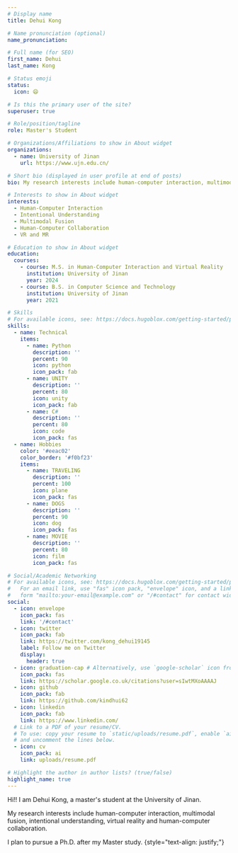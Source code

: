```yaml
---
# Display name
title: Dehui Kong

# Name pronunciation (optional)
name_pronunciation: 

# Full name (for SEO)
first_name: Dehui
last_name: Kong

# Status emoji
status:
  icon: 😄

# Is this the primary user of the site?
superuser: true

# Role/position/tagline
role: Master's Student

# Organizations/Affiliations to show in About widget
organizations:
  - name: University of Jinan
    url: https://www.ujn.edu.cn/

# Short bio (displayed in user profile at end of posts)
bio: My research interests include human-computer interaction, multimodal fusion, intentional understanding and human-computer collaboration.

# Interests to show in About widget
interests:
  - Human-Computer Interaction
  - Intentional Understanding
  - Multimodal Fusion
  - Human-Computer Collaboration
  - VR and MR

# Education to show in About widget
education:
  courses:
    - course: M.S. in Human-Computer Interaction and Virtual Reality
      institution: University of Jinan
      year: 2024
    - course: B.S. in Computer Science and Technology
      institution: University of Jinan
      year: 2021

# Skills
# For available icons, see: https://docs.hugoblox.com/getting-started/page-builder/#icons
skills:
  - name: Technical
    items:
      - name: Python
        description: ''
        percent: 90
        icon: python
        icon_pack: fab
      - name: UNITY
        description: ''
        percent: 80
        icon: unity
        icon_pack: fab
      - name: C#
        description: ''
        percent: 80
        icon: code
        icon_pack: fas
  - name: Hobbies
    color: '#eeac02'
    color_border: '#f0bf23'
    items:
      - name: TRAVELING
        description: ''
        percent: 100
        icon: plane
        icon_pack: fas
      - name: DOGS
        description: ''
        percent: 90
        icon: dog
        icon_pack: fas
      - name: MOVIE
        description: ''
        percent: 80
        icon: film
        icon_pack: fas

# Social/Academic Networking
# For available icons, see: https://docs.hugoblox.com/getting-started/page-builder/#icons
#   For an email link, use "fas" icon pack, "envelope" icon, and a link in the
#   form "mailto:your-email@example.com" or "/#contact" for contact widget.
social:
  - icon: envelope
    icon_pack: fas
    link: '/#contact'
  - icon: twitter
    icon_pack: fab
    link: https://twitter.com/kong_dehui19145
    label: Follow me on Twitter
    display:
      header: true
  - icon: graduation-cap # Alternatively, use `google-scholar` icon from `ai` icon pack
    icon_pack: fas
    link: https://scholar.google.co.uk/citations?user=sIwtMXoAAAAJ
  - icon: github
    icon_pack: fab
    link: https://github.com/kindhui62
  - icon: linkedin
    icon_pack: fab
    link: https://www.linkedin.com/
  # Link to a PDF of your resume/CV.
  # To use: copy your resume to `static/uploads/resume.pdf`, enable `ai` icons in `params.yaml`,
  # and uncomment the lines below.
  - icon: cv
    icon_pack: ai
    link: uploads/resume.pdf

# Highlight the author in author lists? (true/false)
highlight_name: true
---
```


Hi!! I am Dehui Kong, a master's student at the University of Jinan.

My research interests include human-computer interaction, multimodal fusion, intentional understanding, virtual reality and human-computer collaboration.

I plan to pursue a Ph.D. after my Master study.
{style="text-align: justify;"}
